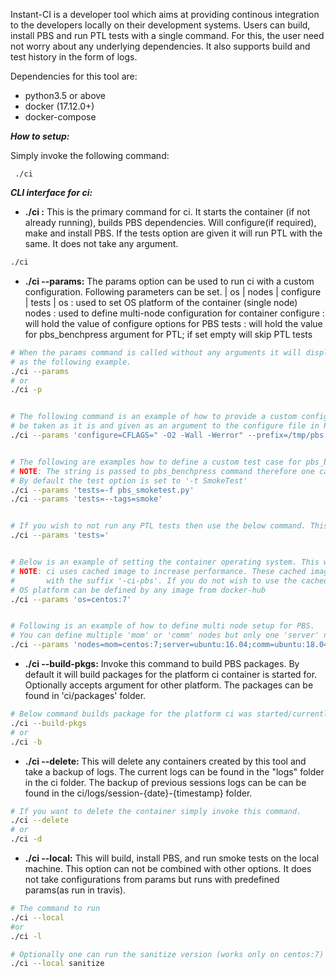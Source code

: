 Instant-CI is a developer tool which aims at providing continous integration to the developers locally on their development systems.
Users can build, install PBS and run PTL tests with a single command. For this, the user need not worry about any underlying dependencies.
It also supports build and test history in the form of logs.

Dependencies for this tool are:
* python3.5 or above
* docker (17.12.0+)
* docker-compose

***How to setup:***

Simply invoke the following command:

` ./ci`

***CLI interface for ci:***

* **./ci :** This is the primary command for ci. It starts the container (if not already running), builds PBS dependencies. Will configure(if required), make and install PBS. If the tests option are given it will run PTL with the same. It does not take any argument.
```bash
./ci
 ```

* **./ci --params:** The params option can be used to run ci with a custom configuration.
Following parameters can be set.
| os | nodes | configure | tests |
os 			: used to set OS platform of the container (single node)
nodes 		: used to define multi-node configuration for container
configure 	: will hold the value of configure options for PBS
tests 		: will hold the value for pbs_benchpress argument for PTL; if set empty will skip PTL tests

```bash
# When the params command is called without any arguments it will display the currently set "configuration" and then proceed to run ci
# as the following example.
./ci --params
# or
./ci -p


# The following command is an example of how to provide a custom configure option for PBS. Everything to the right of the first '=' after configure will
# be taken as it is and given as an argument to the configure file in PBS. The same convention follows for other configuration options as well
./ci --params 'configure=CFLAGS=" -O2 -Wall -Werror" --prefix=/tmp/pbs --enable-ptl'


# The following are examples how to define a custom test case for pbs_benchpress.
# NOTE: The string is passed to pbs_benchpress command therefore one can use all available options of pbs_benchpress here.
# By default the test option is set to '-t SmokeTest'
./ci --params 'tests=-f pbs_smoketest.py'
./ci --params 'tests=--tags=smoke'


# If you wish to not run any PTL tests then use the below command. This will set tests as empty thus not invoking PTL.
./ci --params 'tests='


# Below is an example of setting the container operating system. This will setup a single container running PBS server.
# NOTE: ci uses cached image to increase performance. These cached images are saved on the local system
#		with the suffix '-ci-pbs'. If you do not wish to use the cached image(s) delete them using <docker rmi {image_name}>.
# OS platform can be defined by any image from docker-hub
./ci --params 'os=centos:7'


# Following is an example of how to define multi node setup for PBS.
# You can define multiple 'mom' or 'comm' nodes but only one 'server' node
./ci --params 'nodes=mom=centos:7;server=ubuntu:16.04;comm=ubuntu:18.04;mom=centos:8'

```


* **./ci --build-pkgs:** Invoke this command to build PBS packages. By default it will build packages for the platform ci container is started for.
Optionally accepts argument for other platform. The packages can be found in 'ci/packages' folder.

```bash
# Below command builds package for the platform ci was started/currently running on.
./ci --build-pkgs
# or
./ci -b

```

* **./ci --delete:** This will delete any containers created by this tool and take a backup of logs. The current logs can be found in the "logs" folder in the ci folder. The backup of previous sessions logs can be can be found in the ci/logs/session-{date}-{timestamp} folder.

```bash
# If you want to delete the container simply invoke this command.
./ci --delete
# or
./ci -d
```

* **./ci --local:** This will build, install PBS, and run smoke tests on the local machine. This option can not be combined with other options. It does not take configurations from params but runs with predefined params(as run in travis).
```bash
# The command to run
./ci --local
#or
./ci -l

# Optionally one can run the sanitize version (works only on centos:7) with the following argument
./ci --local sanitize
```
